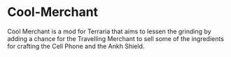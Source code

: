 # Cool-Merchant
Cool Merchant is a mod for Terraria that aims to lessen the grinding by adding a chance for the Travelling Merchant to sell some of the ingredients for crafting the Cell Phone and the Ankh Shield.
